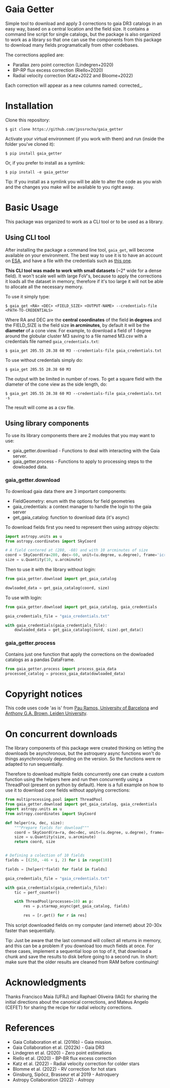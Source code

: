 # Gaia Getter

Simple tool to download and apply 3 corrections to gaia DR3 catalogs in an easy
way, based on a central location and the field size. It contains a command line
script for single catalogs, but the package is also organized to work as a
library so that one can use the components from this package to download many
fields programatically from other codebases.

The corrections applied are:

- Parallax zero point correction (Lindegren+2020)
- BP-RP flux excess correction (Riello+2020)
- Radial velocity correction (Katz+2022 and Bloome+2022)

Each correction will appear as a new columns named: corrected\_<column>.

# Installation

Clone this repository:

`$ git clone https://github.com/jpssrocha/gaia_getter`

Activate your virtual environment (if you work with them) and run (inside the
folder you've cloned it):
    
`$ pip install gaia_getter`

Or, if you prefer to install as a symlink:

`$ pip install -e gaia_getter`

Tip: If you install as a symlink you will be able to alter the code as you wish
and the changes you make will be available to you right away.

# Basic Usage

This package was organized to work as a CLI tool or to be used as a library.

## Using CLI tool

After installing the package a command line tool, `gaia_get`, will become
available on your environment. The best way to use it is to have an account on
[ESA](https://cas.cosmos.esa.int/cas/login?service=https%3A%2F%2Ftools.cosmos.esa.int%2Fprivacy%2Findex.php),
and have a file with the credentials such as [this one](gaia_credentials.txt.example).

**This CLI tool was made to work with small datasets** (~2° wide for a dense
field). It won't scale well with large FoV's, because to apply the corrections
it loads all the dataset in memory, therefore if it's too large it will not be
able to allocate all the necessary memory.

To use it simply type:

`$ gaia_get <RA> <DEC> <FIELD_SIZE> <OUTPUT-NAME> --credentials-file <PATH-TO-CREDENTIALS>`

Where RA and DEC are the **central coordinates** of the field **in degrees**
and the FIELD\_SIZE is the field size **in arcminutes**, by default it will be
the **diameter** of a cone view. For example, to download a field of 1 degree
around the globular cluster M3 saving to a file named M3.csv with a credentials
file named `gaia_credentials.txt`:

`$ gaia_get 205.55 28.38 60 M3 --credentials-file gaia_credentials.txt`

To use without credentials simply do:

`$ gaia_get 205.55 28.38 60 M3`

The output with be limited in number of rows. To get a square field with the
diameter of the cone view as the side length, do:

`$ gaia_get 205.55 28.38 60 M3 --credentials-file gaia_credentials.txt -s`

The result will come as a csv file.

## Using library components

To use its library components there are 2 modules that you may want to use:

- gaia\_getter.download - Functions to deal with interacting with the Gaia server.
- gaia\_getter.process - Functions to apply to processing steps to the dowloaded data.

### gaia\_getter.download

To download gaia data there are 3 important components: 

- FieldGeometry: enum with the options for field geometries
- gaia\_credentials: a context manager to handle the login to the gaia server 
- get\_gaia\_catalog: function to download data (it's async)

To download fields first you need to represent then using astropy objects:

```python
import astropy.units as u
from astropy.coordinates import SkyCoord

# A field centered at (280, -60) and with 10 arcminutes of size
coord = SkyCoord(ra=280, dec=-60, unit=(u.degree, u.degree), frame='icrs')
size = u.Quantity(10, u.arcminute)
```

Then to use it with the library without login:

```python
from gaia_getter.download import get_gaia_catalog

dowloaded_data = get_gaia_catalog(coord, size)
```

To use with login:

```python
from gaia_getter.download import get_gaia_catalog, gaia_credentials

gaia_credentials_file = "gaia_credentials.txt"

with gaia_credentials(gaia_credentials_file):
    dowloaded_data = get_gaia_catalog(coord, size).get_data()
```

### gaia\_getter.process

Contains just one function that apply the corrections on the dowloaded catalogs
as a pandas DataFrame.

```python
from gaia_getter.process import process_gaia_data
processed_catalog = process_gaia_data(dowloaded_data)
```

# Copyright notices

This code uses code 'as is' from [Pau Ramos, University of Barcelona](https://gitlab.com/icc-ub/public/gaiadr3_zeropoint/) and 
[Anthony G.A. Brown, Leiden University](https://github.com/agabrown/gaiaedr3-flux-excess-correction).

# On concurrent downloads

The library components of this package were created thinking on letting the
downloads be asynchronous, but the astroquery async functions won't do things
asynchronously depending on the version. So the functions were re adapted to
run sequentially.

Therefore to download multiple fields concurrently one can create a custom
function using the helpers here and run then concurrently using a ThreadPool
(present on python by default). Here is a full example on how to use it to 
download cone fields without applying corrections:

```python
from multiprocessing.pool import ThreadPool
from gaia_getter.download import get_gaia_catalog, gaia_credentials
import astropy.units as u
from astropy.coordinates import SkyCoord

def helper(ra, dec, size):
    """Prepare fields for download"""
    coord = SkyCoord(ra=ra, dec=dec, unit=(u.degree, u.degree), frame='icrs')
    size = u.Quantity(size, u.arcminute)
    return coord, size


# Defining a colection of 10 fields
fields = [(250, -46 + i, 2) for i in range(10)] 

fields = [helper(*field) for field in fields]

gaia_credentials_file = "gaia_credentials.txt"

with gaia_credentials(gaia_credentials_file):
    tic = perf_counter()

    with ThreadPool(processes=10) as p:
        res = p.starmap_async(get_gaia_catalog, fields)

        res = [r.get() for r in res]

```

This script downloaded fields on my computer (and internet) about 20-30x faster
than sequentially.

Tip: Just be aware that the last command will collect all returns
in memory, and this can be a problem if you download too much fields at once.
For these cases, implement a sequential loop on top of it, that download a
chunk and save the results to disk before going to a second run. In short: make
sure that the older results are cleaned from RAM before continuing!

# Acknowledgments

Thanks Francisco Maia (UFRJ) and Raphael Oliveira (IAG) for sharing the initial
directions about the canonical corrections, and Mateus Angelo (CEFET) for
sharing the recipe for radial velocity corrections.

# References

- Gaia Collaboration et al. (2016b) - Gaia mission.
- Gaia Collaboration et al. (2022k) - Gaia DR3
- Lindegren et al. (2020) - Zero point estimations
- Riello et al. (2020) - BP-BR flux excess correction
- Katz et al. (2022) - Radial velocity correction for colder stars
- Blomme et al. (2022) - RV correction for hot stars 
- Ginsburg, Sipőcz, Brasseur et al 2019 - Astroquery
- Astropy Collaboration (2022) - Astropy
